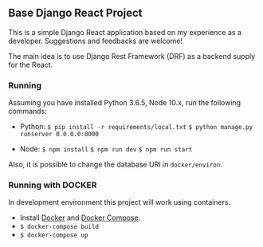 ## Base Django React Project

This is a simple Django React application based on my experience as a developer.
Suggestions and feedbacks are welcome!

The main idea is to use Django Rest Framework (DRF) as a backend supply for the React.

### Running

Assuming you have installed Python 3.6.5, Node 10.x, run the following commands:

* Python:
`$ pip install -r requirements/local.txt`
`$ python manage.py runserver 0.0.0.0:8000`

* Node:
`$ npm install`
`$ npm run dev`
`$ npm run start`

Also, it is possible to change the database URI in `docker/environ`.

### Running with DOCKER

In development environment this project will work using containers.
* Install [Docker](https://www.docker.com/products/overview) and [Docker Compose](https://docs.docker.com/compose/install/).
* `$ docker-compose build`
* `$ docker-compose up`

